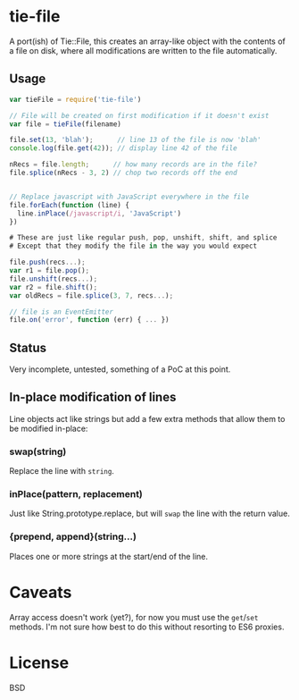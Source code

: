 # tie-file

A port(ish) of Tie::File, this creates an array-like object with the contents of
a file on disk, where all modifications are written to the file automatically.

## Usage

```javascript
var tieFile = require('tie-file')

// File will be created on first modification if it doesn't exist
var file = tieFile(filename)

file.set(13, 'blah');      // line 13 of the file is now 'blah'
console.log(file.get(42)); // display line 42 of the file

nRecs = file.length;      // how many records are in the file?
file.splice(nRecs - 3, 2) // chop two records off the end


// Replace javascript with JavaScript everywhere in the file
file.forEach(function (line) {
  line.inPlace(/javascript/i, 'JavaScript')
})

# These are just like regular push, pop, unshift, shift, and splice
# Except that they modify the file in the way you would expect

file.push(recs...);
var r1 = file.pop();
file.unshift(recs...);
var r2 = file.shift();
var oldRecs = file.splice(3, 7, recs...);

// file is an EventEmitter
file.on('error', function (err) { ... })
```

## Status

Very incomplete, untested, something of a PoC at this point.

## In-place modification of lines

Line objects act like strings but add a few extra methods that allow them to be modified in-place:

### swap(string)

Replace the line with `string`.

### inPlace(pattern, replacement)

Just like String.prototype.replace, but will `swap` the line with the return value.

### {prepend, append}(string...)

Places one or more strings at the start/end of the line.

# Caveats

Array access doesn't work (yet?), for now you must use the `get`/`set` methods. I'm not sure how best to do this without resorting to ES6 proxies.

# License

BSD
